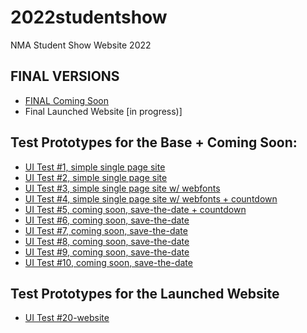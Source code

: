 # 2022studentshow
NMA Student Show Website 2022

## FINAL VERSIONS
* [FINAL Coming Soon](https://newmediaarts.github.io/2022studentshow/comingsoon/)
* Final Launched Website [in progress)]

## Test Prototypes for the Base + Coming Soon:
* [UI Test #1, simple single page site](https://newmediaarts.github.io/2022studentshow/prototypes/test01/)
* [UI Test #2, simple single page site](https://newmediaarts.github.io/2022studentshow/prototypes/test02/)
* [UI Test #3, simple single page site w/ webfonts ](https://newmediaarts.github.io/2022studentshow/prototypes/test03/)
* [UI Test #4, simple single page site w/ webfonts + countdown](https://newmediaarts.github.io/2022studentshow/prototypes/test04/)
* [UI Test #5, coming soon, save-the-date + countdown](https://newmediaarts.github.io/2022studentshow/prototypes/test05/)
* [UI Test #6, coming soon, save-the-date](https://newmediaarts.github.io/2022studentshow/prototypes/test06/)
* [UI Test #7, coming soon, save-the-date](https://newmediaarts.github.io/2022studentshow/prototypes/test07/)
* [UI Test #8, coming soon, save-the-date](https://newmediaarts.github.io/2022studentshow/prototypes/test08/)
* [UI Test #9, coming soon, save-the-date](https://newmediaarts.github.io/2022studentshow/prototypes/test09/)
* [UI Test #10, coming soon, save-the-date](https://newmediaarts.github.io/2022studentshow/prototypes/test10/)
<!-- * [UI Test #10, coming soon, save-the-date](https://newmediaarts.github.io/2022studentshow/prototypes/test11/) -->

## Test Prototypes for the Launched Website

* [UI Test #20-website](https://newmediaarts.github.io/2022studentshow/prototypes/test20-website/)